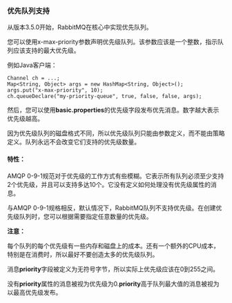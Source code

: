 ### 优先队列支持
从版本3.5.0开始，RabbitMQ在核心中实现优先队列。

您可以使用x-max-priority参数声明优先级队列。该参数应该是一个整数，指示队列应该支持的最大优先级。

例如Java客户端：

```java:n
Channel ch = ...;
Map<String, Object> args = new HashMap<String, Object>();
args.put("x-max-priority", 10);
ch.queueDeclare("my-priority-queue", true, false, false, args);
```

然后，您可以使用**basic.properties**的优先级字段发布优先消息。数字越大表示优先级越高。

因为优先级队列的磁盘格式不同，所以优先级队列只能由参数定义，而不能由策略定义。队列永远不会改变它们支持的优先级数量。

#### 特性：

AMQP 0-9-1规范对于优先级的工作方式有些模糊。它表示所有队列必须至少支持2个优先级，并且可以支持多达10个。它没有定义如何处理没有优先级属性的消息。

与AMQP 0-9-1规格相反，默认情况下，RabbitMQ队列不支持优先级。在创建优先级队列时，您可以根据需要指定任意数量的优先级。

**注意：**

每个队列的每个优先级有一些内存和磁盘上的成本。还有一个额外的CPU成本，特别是在消费时，所以最好不要创造太多的优先级队列。

消息**priority**字段被定义为无符号字节，所以实际上优先级应该在0到255之间。

没有**priority**属性的消息被视为优先级为0.**priority**高于队列最大值的消息被视为以最高优先级发布。

